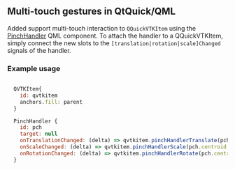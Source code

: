 ## Multi-touch gestures in QtQuick/QML

Added support multi-touch interaction to `QQuickVTKItem` using the
[PinchHandler](https://doc.qt.io/qt-6/qml-qtquick-pinchhandler.html) QML component. To attach the
handler to a QQuickVTKItem, simply connect the new slots to the
`[translation|rotation|scale]Changed` signals of the handler.

### Example usage

```qml

  QVTKItem{
    id: qvtkitem
    anchors.fill: parent
  }

  PinchHandler {
    id: pch
    target: null
    onTranslationChanged: (delta) => qvtkitem.pinchHandlerTranslate(pch.centroid.position, delta)
    onScaleChanged: (delta) => qvtkitem.pinchHandlerScale(pch.centroid.position, delta)
    onRotationChanged: (delta) => qvtkitem.pinchHandlerRotate(pch.centroid.position, delta)
  }

```
